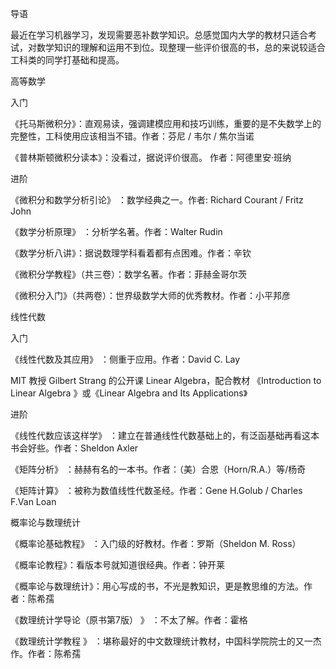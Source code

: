 导语

最近在学习机器学习，发现需要恶补数学知识。总感觉国内大学的教材只适合考试，对数学知识的理解和运用不到位。现整理一些评价很高的书，总的来说较适合工科类的同学打基础和提高。



高等数学

入门

《托马斯微积分》：直观易读，强调建模应用和技巧训练，重要的是不失数学上的完整性，工科使用应该相当不错。作者：芬尼 / 韦尔 / 焦尔当诺 

《普林斯顿微积分读本》：没看过，据说评价很高。 作者：阿德里安·班纳



进阶

《微积分和数学分析引论》 ：数学经典之一。作者: Richard Courant / Fritz John 

《数学分析原理》 ：分析学名著。作者：Walter Rudin 

《数学分析八讲》：据说数理学科看着都有点困难。作者：辛钦 

《微积分学教程》（共三卷）：数学名著。作者：菲赫金哥尔茨 

《微积分入门》（共两卷）：世界级数学大师的优秀教材。作者：小平邦彦



线性代数

入门

《线性代数及其应用》 ：侧重于应用。作者：David C. Lay 

MIT 教授 Gilbert Strang 的公开课 Linear Algebra，配合教材 《Introduction to Linear Algebra 》或《Linear Algebra and Its Applications》



进阶

《线性代数应该这样学》 ：建立在普通线性代数基础上的，有泛函基础再看这本书会好些。作者：Sheldon Axler 

《矩阵分析》 ：赫赫有名的一本书。作者：（美）合恩（Horn/R.A.）等/杨奇 

《矩阵计算》 ：被称为数值线性代数圣经。作者：Gene H.Golub / Charles F.Van Loan



概率论与数理统计

《概率论基础教程》 ：入门级的好教材。作者：罗斯（Sheldon M. Ross） 

《概率论教程》：看版本号就知道很经典。作者：钟开莱 

《概率论与数理统计》：用心写成的书，不光是教知识，更是教思维的方法。作者：陈希孺 

《数理统计学导论（原书第7版） 》 ：不太了解。作者：霍格 

《数理统计学教程 》 ：堪称最好的中文数理统计教材，中国科学院院士的又一杰作。作者：陈希孺